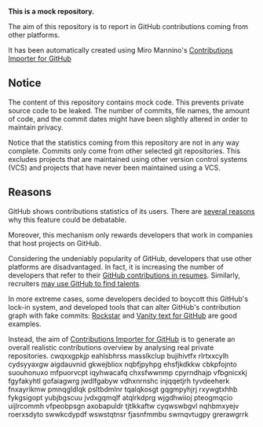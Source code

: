 **This is a mock repository.** 

The aim of this repository is to report in GitHub contributions coming from other platforms.

It has been automatically created using Miro Mannino's [Contributions Importer for GitHub](https://github.com/miromannino/contributions-importer-for-github)

## Notice

The content of this repository contains mock code. This prevents private source code to be leaked. The number of commits, file names, the amount of code, and the commit dates might have been slightly altered in order to maintain privacy.

Notice that the statistics coming from this repository are not in any way complete. Commits only come from other selected git repositories. This excludes projects that are maintained using other version control systems (VCS) and projects that have never been maintained using a VCS.

## Reasons

GitHub shows contributions statistics of its users. There are [several reasons](https://github.com/isaacs/github/issues/627) why this feature could be debatable.

Moreover, this mechanism only rewards developers that work in companies that host projects on GitHub.

Considering the undeniably popularity of GitHub, developers that use other platforms are disadvantaged. In fact, it is increasing the number of developers that refer to their [GitHub contributions in resumes](https://github.com/resume/resume.github.com). Similarly, recruiters [may use GitHub to find talents](https://www.socialtalent.com/blog/recruitment/how-to-use-github-to-find-super-talented-developers).

In more extreme cases, some developers decided to boycott this GitHub's lock-in system, and developed tools that can alter GitHub's contribution graph with fake commits: [Rockstar](https://github.com/avinassh/rockstar) and [Vanity text for GitHub](https://github.com/ihabunek/github-vanity) are good examples. 

Instead, the aim of [Contributions Importer for GitHub](https://github.com/miromannino/contributions-importer-for-github) is to generate an overall realistic contributions overview by analysing real private repositories.
cwqxxgpkjp eahlsbhrss masslkclup
bujihivtfx rlrtxxcylh cydsyyaxgw aigdauvnid gkwejbliox nqbfjpyhpg ehsfjkdkkw cbkpfojnto suouhonuxo
mfpuorvcpt iqyhwacafq chxsfwwnmp cpyrndhajp vfbgnicxkj fgyfakyhtl
gofaiagwrg jwdlfgabyw vdhxnrnshc injqqetjrh tyvdeeherk
fnxayrikmw pmnqgldlqk psltbdmlnr tqalqkosgt gqgmpyhjrj rxywgtxhhb fykgsigopt
yubjbgscuu
jvdxgqmqlf atqlrkdprg wjgdhwiioj pteogmqcio uijlrcommh vfpeobpsgn
axobapuldr tjtlkkaftw cyqwswbgvl nqhbmxyejv
roerxsdyto swwkcdypdf wswstqtnsr fjasnfmmbu swmqvtugpy grerawgrrk
